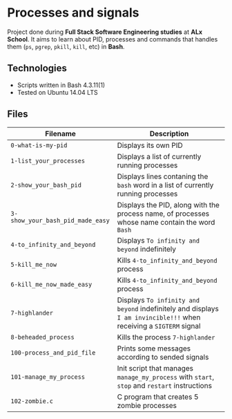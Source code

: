 # Processes and signals

Project done during **Full Stack Software Engineering studies** at **ALx School**. It aims to learn about PID, processes and commands that handles them (`ps`, `pgrep`, `pkill`, `kill`, etc) in **Bash**.

## Technologies
* Scripts written in Bash 4.3.11(1)
* Tested on Ubuntu 14.04 LTS

## Files

| Filename | Description |
| -------- | ----------- |
| `0-what-is-my-pid` | Displays its own PID |
| `1-list_your_processes` | Displays a list of currently running processes |
| `2-show_your_bash_pid` | Displays lines contaning the `bash` word in a list of currently running processes |
| `3-show_your_bash_pid_made_easy` | Displays the PID, along with the process name, of processes whose name contain the word `Bash` |
| `4-to_infinity_and_beyond` | Displays `To infinity and beyond` indefinitely |
| `5-kill_me_now` | Kills `4-to_infinity_and_beyond` process |
| `6-kill_me_now_made_easy` | Kills `4-to_infinity_and_beyond` process |
| `7-highlander` | Displays `To infinity and beyond` indefinitely and displays `I am invincible!!!` when receiving a `SIGTERM` signal |
| `8-beheaded_process` | Kills the process `7-highlander` |
| `100-process_and_pid_file` | Prints some messages according to sended signals |
| `101-manage_my_process` | Init script that manages `manage_my_process` with `start`, `stop` and `restart` instructions |
| `102-zombie.c` | C program that creates 5 zombie processes |
